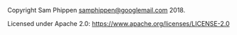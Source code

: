 Copyright Sam Phippen <samphippen@googlemail.com> 2018.

Licensed under Apache 2.0: https://www.apache.org/licenses/LICENSE-2.0
